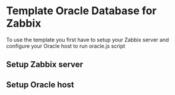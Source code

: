 # Template Oracle Database for Zabbix

To use the template you first have to setup your Zabbix server and configure your Oracle host to run oracle.js script

## Setup Zabbix server

## Setup Oracle host


